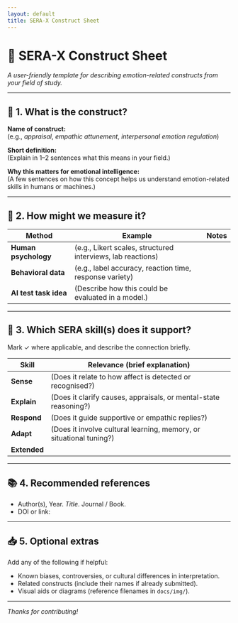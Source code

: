 ```yaml
---
layout: default
title: SERA-X Construct Sheet
---
```


# 🧩 SERA-X Construct Sheet
*A user-friendly template for describing emotion-related constructs from your field of study.*

---

## 🧠 1. What is the construct?

**Name of construct:**  
(e.g., *appraisal*, *empathic attunement*, *interpersonal emotion regulation*)

**Short definition:**  
(Explain in 1–2 sentences what this means in your field.)

**Why this matters for emotional intelligence:**  
(A few sentences on how this concept helps us understand emotion-related skills in humans or machines.)

---

## 📐 2. How might we measure it?

| Method               | Example                                                     | Notes |
|----------------------|-------------------------------------------------------------|-------|
| **Human psychology** | (e.g., Likert scales, structured interviews, lab reactions) |       |
| **Behavioral data**  | (e.g., label accuracy, reaction time, response variety)     |       |
| **AI test task idea**| (Describe how this could be evaluated in a model.)          |       |

---

## 🧭 3. Which SERA skill(s) does it support?

Mark ✓ where applicable, and describe the connection briefly.

| Skill         | Relevance (brief explanation)                                       |
|---------------|---------------------------------------------------------------------|
| **Sense**     | (Does it relate to how affect is detected or recognised?)           |
| **Explain**   | (Does it clarify causes, appraisals, or mental-state reasoning?)    |
| **Respond**   | (Does it guide supportive or empathic replies?)                     |
| **Adapt**     | (Does it involve cultural learning, memory, or situational tuning?) |
| **Extended**  |

---

## 📚 4. Recommended references

- Author(s), Year. *Title*. Journal / Book.  
- DOI or link:

---

## 📥 5. Optional extras

Add any of the following if helpful:

- Known biases, controversies, or cultural differences in interpretation.  
- Related constructs (include their names if already submitted).  
- Visual aids or diagrams (reference filenames in `docs/img/`).

---

*Thanks for contributing!*